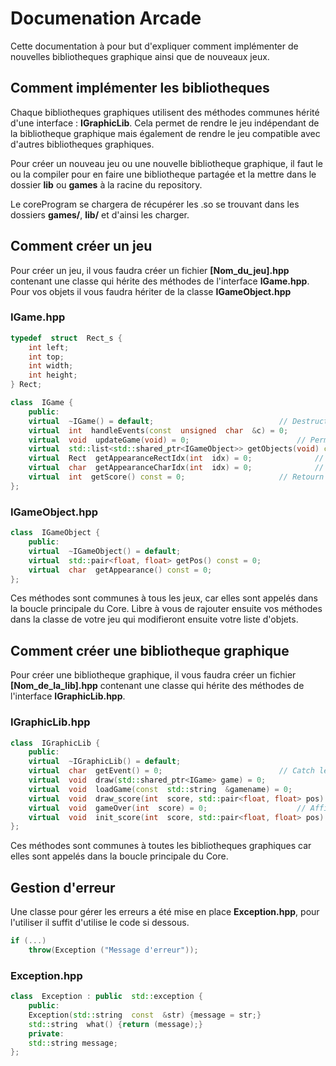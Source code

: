 ﻿# Documenation Arcade

Cette documentation à pour but d'expliquer comment implémenter de nouvelles bibliotheques graphique ainsi que de nouveaux jeux.


## Comment implémenter les bibliotheques

Chaque bibliotheques graphiques utilisent des méthodes communes hérité d'une interface : **IGraphicLib**.
Cela permet de rendre le jeu indépendant de la bibliotheque graphique mais également de rendre le jeu compatible
avec d'autres bibliotheques graphiques.

Pour créer un nouveau jeu ou une nouvelle bibliotheque graphique, il faut le ou la compiler pour en faire une bibliotheque partagée et la mettre dans le dossier **lib** ou **games** à la racine du repository.

Le coreProgram se chargera de récupérer les .so se trouvant dans les dossiers **games/**, **lib/** et d'ainsi les charger.

## Comment créer un jeu

Pour créer un jeu, il vous faudra créer un fichier **[Nom_du_jeu].hpp** contenant une classe qui hérite des méthodes de l'interface **IGame.hpp**. Pour vos objets il vous faudra hériter de la classe **IGameObject.hpp**

### IGame.hpp

```cpp
typedef  struct  Rect_s {
    int left;
    int top;
    int width;
    int height;
} Rect;

class  IGame {
    public:
	virtual  ~IGame() = default;							// Destructor
	virtual  int  handleEvents(const  unsigned  char  &c) = 0;			// Reçois les events des touches, et return un status pour savoir si le jeu est fini (win ou loose) ou si il doit continuer.
	virtual  void  updateGame(void) = 0;						// Permet d'update les objets qui ne dépendent pas d'inputs, mais par exemple du temps
	virtual  std::list<std::shared_ptr<IGameObject>> getObjects(void) const = 0;	// Retourne votre liste d'objets
	virtual  Rect  getAppearanceRectIdx(int  idx) = 0;				// Retourne le rect de vos objets en fonction d'un index
	virtual  char  getAppearanceCharIdx(int  idx) = 0;				// Retourn un char (apparence pour lib textuel) en fonction d'un index
	virtual  int  getScore() const = 0;						// Retourn le score actuel de la partie
};
```
### IGameObject.hpp
```cpp
class  IGameObject {
    public:
	virtual  ~IGameObject() = default;
	virtual  std::pair<float, float> getPos() const = 0;
	virtual  char  getAppearance() const = 0;
};
```

Ces méthodes sont communes à tous les jeux, car elles sont appelés dans la boucle principale du Core.
Libre à vous de rajouter ensuite vos méthodes dans la classe de votre jeu qui modifieront ensuite votre liste d'objets.


## Comment créer une bibliotheque graphique

Pour créer une bibliotheque graphique, il vous faudra créer un fichier **[Nom_de_la_lib].hpp** contenant une classe qui hérite des méthodes de l'interface **IGraphicLib.hpp**.


### IGraphicLib.hpp
```cpp
class  IGraphicLib {
    public:
	virtual  ~IGraphicLib() = default;
	virtual  char  getEvent() = 0;							// Catch les inputs claviers
	virtual  void  draw(std::shared_ptr<IGame> game) = 0;				// Draw les Objets des jeux
	virtual  void  loadGame(const  std::string  &gamename) = 0;			// Initialise la lib en fonction des infos du jeu
	virtual  void  draw_score(int  score, std::pair<float, float> pos) = 0;		// Affiche le score
	virtual  void  gameOver(int  score) = 0;					// Affiche la fin du jeu
	virtual  void  init_score(int  score, std::pair<float, float> pos) = 0;		// Initialise l'objet score
};
```

Ces méthodes sont communes à toutes les bibliotheques graphiques car elles sont appelés dans la boucle principale du Core.

## Gestion d'erreur

Une classe pour gérer les erreurs a été mise en place **Exception.hpp**, pour l'utiliser il suffit d'utilise le code si dessous.
```cpp
if (...)
    throw(Exception ("Message d'erreur"));
```

### Exception.hpp
```cpp
class  Exception : public  std::exception {
    public:
	Exception(std::string  const  &str) {message = str;}
	std::string  what() {return (message);}
    private:
	std::string message;
};
```
